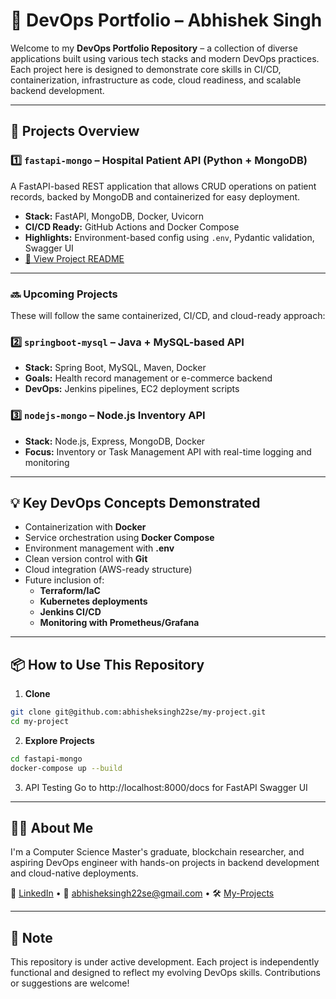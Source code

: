 # 🚀 DevOps Portfolio – Abhishek Singh

Welcome to my **DevOps Portfolio Repository** – a collection of diverse applications built using various tech stacks and modern DevOps practices. Each project here is designed to demonstrate core skills in CI/CD, containerization, infrastructure as code, cloud readiness, and scalable backend development.

---

## 📂 Projects Overview

### 1️⃣ `fastapi-mongo` – Hospital Patient API (Python + MongoDB)
A FastAPI-based REST application that allows CRUD operations on patient records, backed by MongoDB and containerized for easy deployment.

- **Stack:** FastAPI, MongoDB, Docker, Uvicorn
- **CI/CD Ready:** GitHub Actions and Docker Compose
- **Highlights:** Environment-based config using `.env`, Pydantic validation, Swagger UI
- [📄 View Project README](./fastapi-mongo/README.md)

---

### 🔜 Upcoming Projects

These will follow the same containerized, CI/CD, and cloud-ready approach:

### 2️⃣ `springboot-mysql` – Java + MySQL-based API
- **Stack:** Spring Boot, MySQL, Maven, Docker
- **Goals:** Health record management or e-commerce backend
- **DevOps:** Jenkins pipelines, EC2 deployment scripts

### 3️⃣ `nodejs-mongo` – Node.js Inventory API
- **Stack:** Node.js, Express, MongoDB, Docker
- **Focus:** Inventory or Task Management API with real-time logging and monitoring

---

## 💡 Key DevOps Concepts Demonstrated

- Containerization with **Docker**
- Service orchestration using **Docker Compose**
- Environment management with **.env**
- Clean version control with **Git**
- Cloud integration (AWS-ready structure)
- Future inclusion of:
  - **Terraform/IaC**
  - **Kubernetes deployments**
  - **Jenkins CI/CD**
  - **Monitoring with Prometheus/Grafana**

---

## 📦 How to Use This Repository

1. **Clone**
```bash
git clone git@github.com:abhisheksingh22se/my-project.git
cd my-project
```
2. **Explore Projects**
```bash
cd fastapi-mongo
docker-compose up --build
```
3. API Testing
Go to http://localhost:8000/docs for FastAPI Swagger UI

---

## 👨‍💻 About Me
I'm a Computer Science Master's graduate, blockchain researcher, and aspiring DevOps engineer with hands-on projects in backend development and cloud-native deployments.

🔗 [LinkedIn](https://www.linkedin.com/in/abhisheksingh22sep) • 📧 [abhisheksingh22se@gmail.com](mailto:abhisheksingh22se@gmail.com) • 🛠 [My-Projects](https://github.com/abhisheksingh22se/my-project)

---

## 📌 Note
This repository is under active development. Each project is independently functional and designed to reflect my evolving DevOps skills. Contributions or suggestions are welcome!